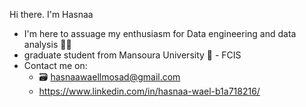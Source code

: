 Hi there. I'm Hasnaa<br>
-  I'm here to assuage my enthusiasm for Data engineering and data analysis 👨‍💻<br>
-  graduate student from Mansoura University 🏢 - FCIS<br>
- Contact me on:<br>
   - 🗃️ hasnaawaellmosad@gmail.com<br>
   -  https://www.linkedin.com/in/hasnaa-wael-b1a718216/


